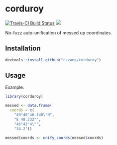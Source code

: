 corduroy
=====================================================================

[![Travis-CI Build Status](https://travis-ci.org/cszang/corduroy.svg?branch=master)](https://travis-ci.org/cszang/corduroy)
![](https://img.shields.io/badge/lifecycle-experimental-orange.svg)

No-fuzz auto-unification of messed up coordinates.

## Installation

```r
devtools::install_github("cszang/corduroy")
```

## Usage

Example:

```r
library(corduroy)

messed <- data.frame(
  coords = c(
    "49°40'46.148\"N",
    "E 48.232°",
    "46°42'4\"",
    "34.2"))

messed$coords <- unify_coords(messed$coords)
```
